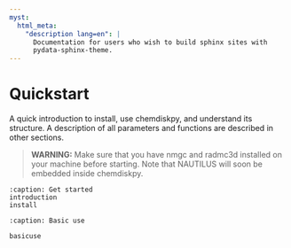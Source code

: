 ```yaml
---
myst:
  html_meta:
    "description lang=en": |
      Documentation for users who wish to build sphinx sites with
      pydata-sphinx-theme.
---
```


# Quickstart

A quick introduction to install, use chemdiskpy, and understand its structure. A description of all parameters and functions are described in other sections.

> **WARNING:**
> Make sure that you have nmgc and radmc3d installed on your machine before starting. Note that NAUTILUS will soon be embedded inside chemdiskpy.



```{toctree}
:caption: Get started
introduction
install
```

```{toctree}
:caption: Basic use

basicuse
```
